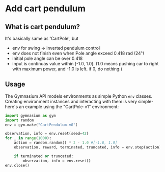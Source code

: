 # Add cart pendulum

## What is cart pendulum?
It's basically same as 'CartPole', but
- env for swing -> inverted pendulum control
- env does not finish even when Pole angle exceed 0.418 rad (24°)
- initial pole angle can be over 0.418
- input is continuas value within [-1.0, 1.0]. (1.0 means pushing car to right with maximum power, and -1.0 is left. if 0, do nothing.)

## Usage
The Gymnasium API models environments as simple Python `env` classes. Creating environment instances and interacting with them is very simple- here's an example using the "CartPole-v1" environment:

```python
import gymnasium as gym
import random
env = gym.make("CartPendulum-v0")

observation, info = env.reset(seed=42)
for _ in range(1000):
    action = random.random() * 2 - 1.0 #[-1.0, 1.0]
    observation, reward, terminated, truncated, info = env.step(action)

    if terminated or truncated:
        observation, info = env.reset()
env.close()
```
